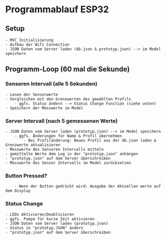 # Programmablauf ESP32

## Setup
    - MVC Initialisierung
    - Aufbau der Wifi Connection
    - JSON Daten vom Server laden (db.json & prototyp.json) --> im Model speichern

## Programm-Loop (60 mal die Sekunde)

### Sensoren Intervall (alle 5 Sekunden)
    - Lesen der Sensorwerte
    - Vergleichen mit den Grenzwerten des gewählten Profils
        - ggfs. Status ändern --> Status Change Function (siehe unten)
    - Speichern der Messwerte im Model
        
### Server Intervall (nach 5 gemessenen Werte)
    - JSON Daten vom Server laden (prototyp.json) --> im Model speichern
        - ggfs. Änderungen für Name & Profil übernehmen
            - Bei Profiländerung: Neues Profil aus der db.json laden & Grenzwerte aktualisieren
    - Messwerte des Sensoren Intervalls mitteln
    - gemittelte Werte dem Log in der "prototyp.json" anhängen
    - "prototyp.json" auf dem Server überschreiben
    - Messwerte des Sensor Intervalls im Model zurücksetzen
    
### Button Pressed?
        - Wenn der Button gedrückt wird: Ausgabe der Aktuellen werte auf dem Display
    
### Status Change
    - LEDs Aktivieren/Deaktivieren
    - ggfs. Pumpe für kurze Zeit aktivieren
    - JSON Daten vom Server laden (prototyp.json)
    - Status in "prototyp.JSON" ändern
    - "prototyp.json" auf dem Server überschreiben
    
